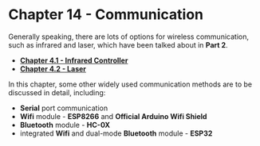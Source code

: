 # Chapter 14 - Communication

Generally speaking, there are lots of options for wireless communication, such as infrared and laser, which have been talked about in **Part 2**.
* [**Chapter 4.1 - Infrared Controller**](../../Part2_Sensors/04_Infrared_Sensors/005_infrared.md)
* [**Chapter 4.2 - Laser**](../../Part2_Sensors/04_Infrared_Sensors/007_laseremitter.md)

In this chapter, some other widely used communication methods are to be discussed in detail, including:
* **Serial** port communication
* **Wifi** module - **ESP8266** and **Official Arduino Wifi Shield**
* **Bluetooth** module - **HC-0X**
* integrated **Wifi** and dual-mode **Bluetooth** module - **ESP32**

